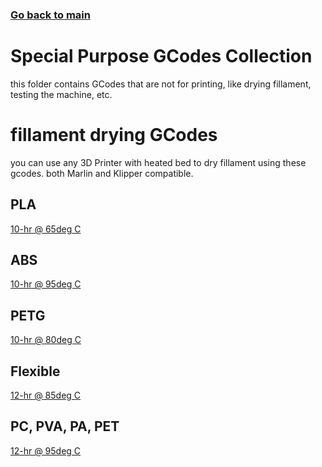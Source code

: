 ### [Go back to main](https://github.com/wb1016/3dp-resources/readme.md)
# Special Purpose GCodes Collection
this folder contains GCodes that are not for printing, like drying fillament, testing the machine, etc.
# fillament drying GCodes
you can use any 3D Printer with heated bed to dry fillament using these gcodes.
both Marlin and Klipper compatible.
## PLA
[10-hr @ 65deg C](https://github.com/wb1016/3dp-resources/gcodes/dry-pla-65c-10hr.gcode)
## ABS
[10-hr @ 95deg C](https://github.com/wb1016/3dp-resources/gcodes/dry-abs-95c-10hr.gcode)
## PETG
[10-hr @ 80deg C](https://github.com/wb1016/3dp-resources/gcodes/dry-petg-80c-10hr.gcode)
## Flexible
[12-hr @ 85deg C](https://github.com/wb1016/3dp-resources/gcodes/dry-flex-85c-12hr.gcode)
## PC, PVA, PA, PET
[12-hr @ 95deg C](https://github.com/wb1016/3dp-resources/gcodes/dry-pc_pva_pa-95c-12hr.gcode)
